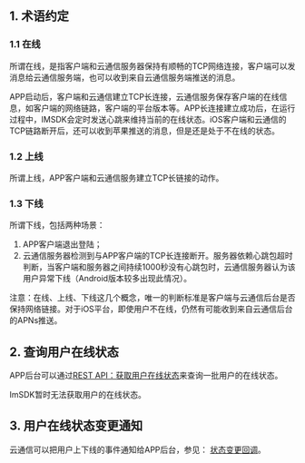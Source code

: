 ## 1. 术语约定

### 1.1 在线
所谓在线，是指客户端和云通信服务器保持有顺畅的TCP网络连接，客户端可以发消息给云通信服务端，也可以收到来自云通信服务端推送的消息。

APP启动后，客户端和云通信建立TCP长连接，云通信服务保存客户端的在线信息，如客户端的网络链路，客户端的平台版本等。APP长连接建立成功后，在运行过程中，IMSDK会定时发送心跳来维持当前的在线状态。iOS客户端和云通信的TCP链路断开后，还可以收到苹果推送的消息，但是还是处于不在线的状态。

### 1.2 上线
所谓上线，APP客户端和云通信服务建立TCP长链接的动作。

### 1.3 下线
所谓下线，包括两种场景：
1. APP客户端退出登陆；
2. 云通信服务器检测到与APP客户端的TCP长连接断开。服务器依赖心跳包超时判断，当客户端和服务器之间持续1000秒没有心跳包时，云通信服务器认为该用户异常下线（Android版本较多出现此情况）。

注意：在线、上线、下线这几个概念，唯一的判断标准是客户端与云通信后台是否保持网络链接。对于iOS平台，即使用户不在线，仍然有可能收到来自云通信后台的APNs推送。

## 2. 查询用户在线状态

APP后台可以通过[REST API：获取用户在线状态](/doc/product/269/获取用户在线状态)来查询一批用户的在线状态。

ImSDK暂时无法获取用户的在线状态。

## 3. 用户在线状态变更通知

云通信可以把用户上下线的事件通知给APP后台，参见：
[状态变更回调](/doc/product/269/状态变更回调)。